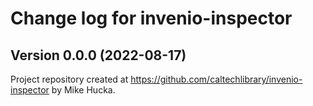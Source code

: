 # Change log for invenio-inspector

## Version 0.0.0 (2022-08-17)

Project repository created at https://github.com/caltechlibrary/invenio-inspector
by Mike Hucka.
